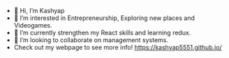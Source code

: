 - 👋 Hi, I’m Kashyap
- 👀 I’m interested in Entrepreneurship, Exploring new places and Videogames.
- 🌱 I’m currently strengthen my React skills and learning redux.
- 💞️ I’m looking to collaborate on management systems.
- Check out my webpage to see more info! https://kashyap5551.github.io/

<!---
Kashyap5551/Kashyap5551 is a ✨ special ✨ repository because its `README.md` (this file) appears on your GitHub profile.
You can click the Preview link to take a look at your changes.
--->
